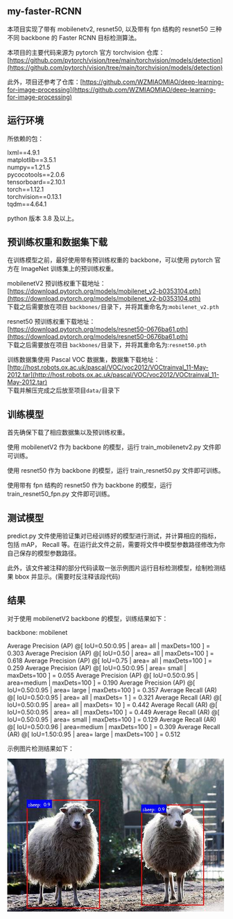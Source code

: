 ## my-faster-RCNN

本项目实现了带有 mobilenetv2, resnet50, 以及带有 fpn 结构的 resnet50 三种不同 backbone 的 Faster RCNN 目标检测算法。  

本项目的主要代码来源为 pytorch 官方 torchvision 仓库：[https://github.com/pytorch/vision/tree/main/torchvision/models/detection](https://github.com/pytorch/vision/tree/main/torchvision/models/detection)  

此外，项目还参考了仓库：[https://github.com/WZMIAOMIAO/deep-learning-for-image-processing](https://github.com/WZMIAOMIAO/deep-learning-for-image-processing)

## 运行环境

所依赖的包：  

lxml==4.9.1  
matplotlib==3.5.1  
numpy==1.21.5  
pycocotools==2.0.6  
tensorboard==2.10.1  
torch==1.12.1  
torchvision==0.13.1  
tqdm==4.64.1

python 版本 3.8 及以上。  

## 预训练权重和数据集下载

在训练模型之前，最好使用带有预训练权重的 backbone，可以使用 pytorch 官方在 ImageNet 训练集上的预训练权重。  

mobilenetV2 预训练权重下载地址：[https://download.pytorch.org/models/mobilenet_v2-b0353104.pth](https://download.pytorch.org/models/mobilenet_v2-b0353104.pth)  
下载之后需要放在项目 `backbones/`目录下，并将其重命名为:`mobilenet_v2.pth`

resnet50 预训练权重下载地址：[https://download.pytorch.org/models/resnet50-0676ba61.pth](https://download.pytorch.org/models/resnet50-0676ba61.pth)  
下载之后需要放在项目 `backbones/`目录下，并将其重命名为:`resnet50.pth`

训练数据集使用 Pascal VOC 数据集，数据集下载地址：[http://host.robots.ox.ac.uk/pascal/VOC/voc2012/VOCtrainval_11-May-2012.tar](http://host.robots.ox.ac.uk/pascal/VOC/voc2012/VOCtrainval_11-May-2012.tar)  
下载并解压完成之后放至项目`data/`目录下

## 训练模型
首先确保下载了相应数据集以及预训练权重。  

使用 mobilenetV2 作为 backbone 的模型，运行 train_mobilenetv2.py 文件即可训练。  

使用 resnet50 作为 backbone 的模型，运行 train_resnet50.py 文件即可训练。  

使用带有 fpn 结构的 resnet50 作为 backbone 的模型，运行 train_resnet50_fpn.py 文件即可训练。  

## 测试模型

predict.py 文件使用验证集对已经训练好的模型进行测试，并计算相应的指标，包括 mAP， Recall 等。在运行此文件之前，需要将文件中模型参数路径修改为你自己保存的模型参数路径。  

此外，该文件被注释的部分代码读取一张示例图片运行目标检测模型，绘制检测结果 bbox 并显示。(需要时反注释该段代码)

## 结果

对于使用 mobilenetV2 backbone 的模型，训练结果如下：  

backbone: mobilenet
 
Average Precision  (AP) @[ IoU=0.50:0.95 | area=   all | maxDets=100 ] = 0.303
Average Precision  (AP) @[ IoU=0.50      | area=   all | maxDets=100 ] = 0.618
Average Precision  (AP) @[ IoU=0.75      | area=   all | maxDets=100 ] = 0.259
Average Precision  (AP) @[ IoU=0.50:0.95 | area= small | maxDets=100 ] = 0.055
Average Precision  (AP) @[ IoU=0.50:0.95 | area=medium | maxDets=100 ] = 0.190
Average Precision  (AP) @[ IoU=0.50:0.95 | area= large | maxDets=100 ] = 0.357
Average Recall     (AR) @[ IoU=0.50:0.95 | area=   all | maxDets=  1 ] = 0.321
Average Recall     (AR) @[ IoU=0.50:0.95 | area=   all | maxDets= 10 ] = 0.442
Average Recall     (AR) @[ IoU=0.50:0.95 | area=   all | maxDets=100 ] = 0.449
Average Recall     (AR) @[ IoU=0.50:0.95 | area= small | maxDets=100 ] = 0.129
Average Recall     (AR) @[ IoU=0.50:0.96 | area=medium | maxDets=100 ] = 0.309
Average Recall     (AR) @[ IoU=1.50:0.95 | area= large | maxDets=100 ] = 0.512  

示例图片检测结果如下：  

![](./result.jpg)
